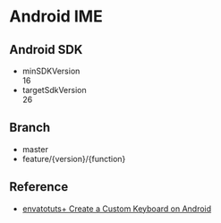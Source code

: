 # Android IME

## Android SDK
* minSDKVersion  
16
* targetSdkVersion  
26

## Branch
* master
* feature/{version}/{function}

## Reference
* [envatotuts+ Create a Custom Keyboard on Android](https://code.tutsplus.com/tutorials/create-a-custom-keyboard-on-android--cms-22615)